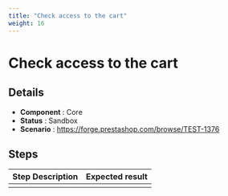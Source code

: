 ```yaml
---
title: "Check access to the cart"
weight: 16
---
```


# Check access to the cart
## Details
* **Component** : Core
* **Status** : Sandbox
* **Scenario** : https://forge.prestashop.com/browse/TEST-1376

## Steps
| Step Description | Expected result |
| ----- | ----- |
|  |  |